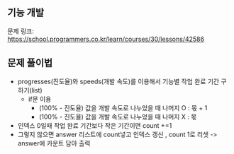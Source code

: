 ## 기능 개발
문제 링크: <https://school.programmers.co.kr/learn/courses/30/lessons/42586>

## 문제 풀이법
- progresses(진도율)와 speeds(개발 속도)를 이용해서 기능별 작업 완료 기간 구하기(list)
    - if문 이용
        - (100% - 진도율) 값을 개발 속도로 나누었을 때 나머지 O : 몫 + 1
        - (100% - 진도율) 값을 개발 속도로 나누었을 때 나머지 X : 몫
- 인덱스 0일때 작업 완료 기간보다 작은 기간이면 count +=1
- 그렇지 않으면 answer 리스트에 count넣고 인덱스 갱신 , count 1로 리셋 -> answer에 카운트 담아 출력
